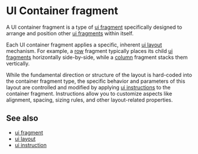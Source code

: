 # UI Container fragment

A UI container fragment is a type of [ui fragment](def://) specifically designed to
arrange and position other [ui fragments](def://) within itself.

Each UI container fragment applies a specific, inherent [ui layout](def://) mechanism. For example,
a [row](fragment://) fragment typically places its child [ui fragments](def://) horizontally
side-by-side, while a [column](fragment://) fragment stacks them vertically.

While the fundamental direction or structure of the layout is hard-coded into 
the container fragment type, the specific behavior and parameters
of this layout are controlled and modified by applying [ui instructions](def://) to the
container fragment. Instructions allow you to customize aspects like alignment,
spacing, sizing rules, and other layout-related properties.

## See also

- [ui fragment](def://)
- [ui layout](def://)
- [ui instruction](def://)
